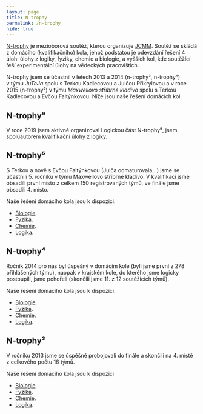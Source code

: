 ```yaml
---
layout: page
title: N-trophy
permalink: /n-trophy
hide: true
---
```


[N-trophy](http://www.ntrophy.cz/) je mezioborová soutěž, kterou organizuje
[JCMM](http://www.jcmm.cz/). Soutěž se skládá z domácího (kvalifikačního) kola,
jehož podstatou je odevzdání řešení 4 úloh: úlohy z logiky, fyziky, chemie a
biologie, a vyšších kol, kde soutěžící řeší experimentální úlohy na vědeckých
pracovištích.

N-trophy jsem se účastnil v letech 2013 a 2014 (n-trophy³, n-trophy⁴)
v týmu *JuTeJa* spolu s Terkou Kadlecovou a Julčou Přikrylovou a v roce 2015
(n-trophy⁵) v týmu *Maxwellovo stříbrné kladivo* spolu s Terkou Kadlecovou a
Evčou Faltýnkovou. Níže jsou naše řešení domácích kol.

## N-trophy⁹

V roce 2019 jsem aktivně organizoval Logickou část N-trophy⁹, jsem
spoluautorem [kvalifikační úlohy z logiky](https://2019.logika.ntrophy.cz/).

## N-trophy⁵

S Terkou a nově s Evčou Faltýnkovou (Julča odmaturovala...) jsme se účastnili
5\. ročníku v týmu Maxwellovo stříbrné kladivo. V kvalifikaci jsme obsadili
první místo z celkem 150 registrovaných týmů, ve finále jsme obsadili 4. místo.

Naše řešení domácího kola jsou k dispozici.

 * [Biologie](assets/comps/2015-ntrophy-bio.pdf).
 * [Fyzika](assets/comps/2015-ntrophy-fyz.pdf).
 * [Chemie](assets/comps/2015-ntrophy-chem.pdf).
 * [Logika](assets/comps/2015-ntrophy-log.pdf).

## N-trophy⁴

Ročník 2014 pro nás byl úspešný v domácím kole (byli jsme první z 278
přihlášených týmu), naopak v krajském kole, do kterého jsme logicky postoupili,
jsme pohořeli (skončili jsme 11. z 12 soutěžících týmů).

Naše řešení domácího kola jsou k dispozici.

 * [Biologie](assets/comps/2014-ntrophy-bio.pdf).
 * [Fyzika](assets/comps/2014-ntrophy-fyz.pdf).
 * [Chemie](assets/comps/2014-ntrophy-chem.pdf).
 * [Logika](assets/comps/2014-ntrophy-log.pdf).

## N-trophy³

V ročníku 2013 jsme se úspěšně probojovali do finále a skončili na 4. místě
z celkového počtu 16 týmů.

Naše řešení domácího kola jsou k dispozici

 * [Biologie](assets/comps/2013-ntrophy-bio.pdf).
 * [Fyzika](assets/comps/2013-ntrophy-fyz.pdf).
 * [Chemie](assets/comps/2013-ntrophy-chem.pdf).
 * [Logika](assets/comps/2013-ntrophy-log).
